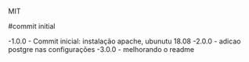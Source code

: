 MIT

#commit initial

-1.0.0 - Commit inicial: instalação apache, ubunutu 18.08
-2.0.0 - adicao postgre nas configurações
-3.0.0 - melhorando o readme